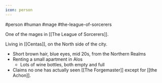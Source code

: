 ```yaml
---
icon: person 
---
```

#person #human #mage #the-league-of-sorcerers

One of the mages in [[The League of Sorcerers]].

Living in [[Centas]], on the North side of the city.

- Short brown hair, blue eyes, mid 20s, from the Northern Realms
- Renting a small apartment in Alos
    - Lots of wine bottles, both empty and full
- Claims no one has actually seen [[The Forgemaster]] except for [[the Achon]].
